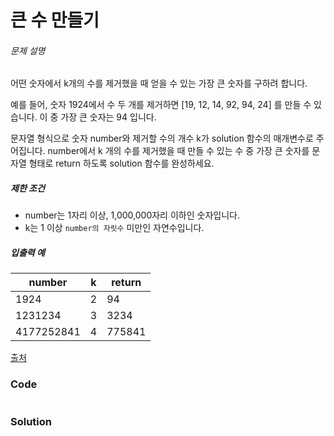 # 큰 수 만들기

###### 문제 설명

어떤 숫자에서 k개의 수를 제거했을 때 얻을 수 있는 가장 큰 숫자를 구하려 합니다.

예를 들어, 숫자 1924에서 수 두 개를 제거하면 [19, 12, 14, 92, 94, 24] 를 만들 수 있습니다. 이 중 가장 큰 숫자는 94 입니다.

문자열 형식으로 숫자 number와 제거할 수의 개수 k가 solution 함수의 매개변수로 주어집니다. number에서 k 개의 수를 제거했을 때 만들 수 있는 수 중 가장 큰 숫자를 문자열 형태로 return 하도록 solution 함수를 완성하세요.

##### 제한 조건

- number는 1자리 이상, 1,000,000자리 이하인 숫자입니다.
- k는 1 이상 `number의 자릿수` 미만인 자연수입니다.

##### 입출력 예

| number     | k    | return |
| ---------- | ---- | ------ |
| 1924       | 2    | 94     |
| 1231234    | 3    | 3234   |
| 4177252841 | 4    | 775841 |

[출처](http://hsin.hr/coci/archive/2011_2012/contest4_tasks.pdf)



### Code

```python

```

### Solution

